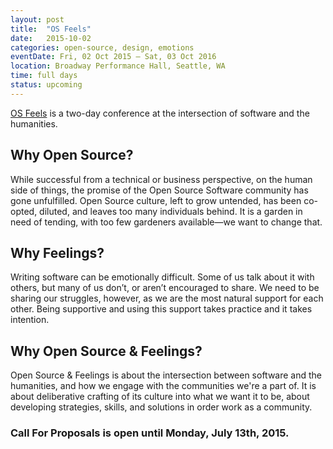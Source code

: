 ```yaml
---
layout: post
title:  "OS Feels"
date:   2015-10-02
categories: open-source, design, emotions
eventDate: Fri, 02 Oct 2015 – Sat, 03 Oct 2016
location: Broadway Performance Hall, Seattle, WA
time: full days
status: upcoming
---
```


[OS Feels](http://osfeels.com/) is a two-day conference at the intersection of software and the humanities.

## Why Open Source?

While successful from a technical or business perspective, on the human side of things, the promise of the Open Source Software community has gone unfulfilled. Open Source culture, left to grow untended, has been co-opted, diluted, and leaves too many individuals behind. It is a garden in need of tending, with too few gardeners available—we want to change that.

## Why Feelings?

Writing software can be emotionally difficult. Some of us talk about it with others, but many of us don’t, or aren’t encouraged to share. We need to be sharing our struggles, however, as we are the most natural support for each other. Being supportive and using this support takes practice and it takes intention.

## Why Open Source & Feelings?

Open Source & Feelings is about the intersection between software and the humanities, and how we engage with the communities we're a part of. It is about deliberative crafting of its culture into what we want it to be, about developing strategies, skills, and solutions in order work as a community.

###  Call For Proposals is open until Monday, July 13th, 2015.
